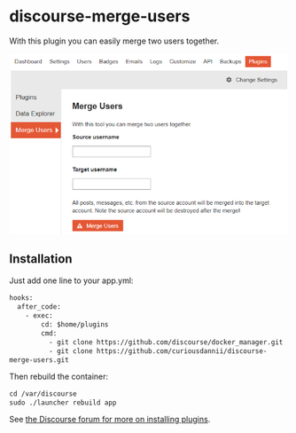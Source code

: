 # discourse-merge-users

With this plugin you can easily merge two users together.

![Screenshot of the Merge Users admin panel](screenshot.png)

## Installation

Just add one line to your app.yml:

```
hooks:
  after_code:
    - exec:
        cd: $home/plugins
        cmd:
          - git clone https://github.com/discourse/docker_manager.git
          - git clone https://github.com/curiousdannii/discourse-merge-users.git
```

Then rebuild the container:

```
cd /var/discourse
sudo ./launcher rebuild app
```

See [the Discourse forum for more on installing plugins](https://meta.discourse.org/t/install-plugins-in-discourse/19157).